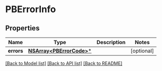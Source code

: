 # PBErrorInfo

## Properties
Name | Type | Description | Notes
------------ | ------------- | ------------- | -------------
**errors** | [**NSArray&lt;PBErrorCode&gt;***](PBErrorCode.md) |  | [optional] 

[[Back to Model list]](../README.md#documentation-for-models) [[Back to API list]](../README.md#documentation-for-api-endpoints) [[Back to README]](../README.md)


